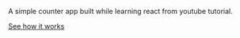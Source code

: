 A simple counter app built while learning react from youtube tutorial.

<a href="https://cartify.netlify.com">See how it works</a>
